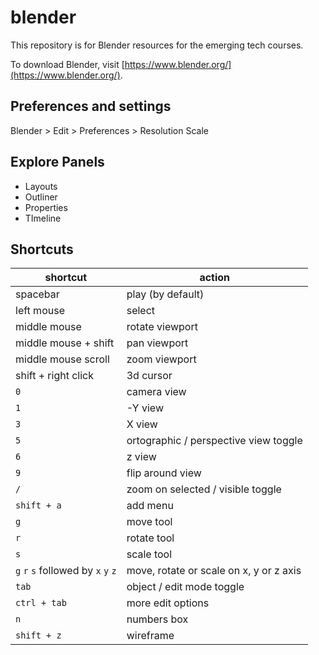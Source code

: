 # blender

This repository is for Blender resources for the emerging tech courses.

To download Blender, visit [https://www.blender.org/](https://www.blender.org/).

## Preferences and settings

Blender > Edit > Preferences > Resolution Scale

## Explore Panels

- Layouts
- Outliner
- Properties
- TImeline

## Shortcuts

| shortcut | action |
| -------------- | -------------- |
| spacebar | play (by default) |
| left mouse | select |
| middle mouse | rotate viewport |
| middle mouse + shift | pan viewport |
| middle mouse scroll | zoom viewport |
| shift + right click | 3d cursor |
|`0`| camera view |
|`1`| -Y view |
|`3`| X view |
|`5`| ortographic / perspective view toggle |
|`6`| z view |
|`9`| flip around view |
|`/`| zoom on selected / visible toggle |
| `shift + a` | add menu |
| `g` | move tool |
| `r` | rotate tool |
| `s` | scale tool |
| `g` `r` `s` followed by `x` `y` `z` | move, rotate or scale on x, y or z axis |
| `tab` | object / edit mode toggle |
| `ctrl + tab` | more edit options |
| `n` | numbers box |
| `shift + z` | wireframe |
